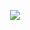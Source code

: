 <p align="center">
    <img src="https://github.com/brahma-borude/brahma-borude/blob/main/img/"/>
</p>